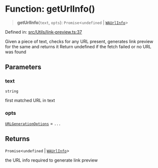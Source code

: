 # Function: getUrlInfo()

> **getUrlInfo**(`text`, `opts`): `Promise`\<`undefined` \| [`WAUrlInfo`](../interfaces/WAUrlInfo.md)\>

Defined in: [src/Utils/link-preview.ts:37](https://github.com/Riders004/Tv/blob/3d6aaf6f3efb499dc9d0ca82bb24083bb45a8478/src/Utils/link-preview.ts#L37)

Given a piece of text, checks for any URL present, generates link preview for the same and returns it
Return undefined if the fetch failed or no URL was found

## Parameters

### text

`string`

first matched URL in text

### opts

[`URLGenerationOptions`](../type-aliases/URLGenerationOptions.md) = `...`

## Returns

`Promise`\<`undefined` \| [`WAUrlInfo`](../interfaces/WAUrlInfo.md)\>

the URL info required to generate link preview
